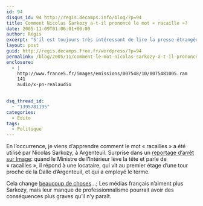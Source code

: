 ```yaml
---
id: 94
disqus_id: 94 http://regis.decamps.info/blog/?p=94
title: Comment Nicolas Sarkozy a-t-il prononcé le mot « racaille »?
date: 2005-11-09T01:06:01+00:00
author: Régis
excerpt: "S'il est toujours très intéressant de lire la presse étrangère, il est passionnant de savoir ce que les médias ne disent pas."
layout: post
guid: http://regis.decamps.free.fr/wordpress/?p=94
permalink: /blog/2005/11/comment-le-mot-nicolas-sarkozy-a-t-il-prononce-le-mot-racaille/
enclosure:
  - |
    http://www.france5.fr/images/emissions/007548/10/0075481005.ram
    141
    audio/x-pn-realaudio
    

dsq_thread_id:
  - "1395781195"
categories:
  - Edito
tags:
  - Politique
---
```

En l’occurrence, je viens d’apprendre comment le mot « racailles » a été utilisé par Nicolas Sarkozy, à Argenteuil. Surprise dans un [reportage d’arrêt sur Image](http://www.france5.fr/images/emissions/007548/10/0075481005.ram): quand le Ministre de l’Intérieur lève la tête et parle de « racailles », il répond à une locataire, qui vit au premier étage d’une tour proche de la Dalle d’Argenteuil, et qui a employé le terme.

Cela change [beaucoup de choses](http://www.liberation.com/page.php?Article=336245)…; Les médias français n’aiment plus Sarkozy, mais leur manque de professionnalisme pourrait avoir des conséquences plus graves qu’il n’y paraît.
